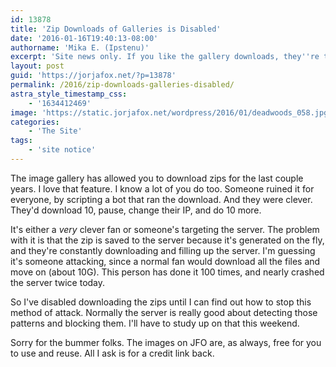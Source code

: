 ```yaml
---
id: 13878
title: 'Zip Downloads of Galleries is Disabled'
date: '2016-01-16T19:40:13-08:00'
authorname: 'Mika E. (Ipstenu)'
excerpt: 'Site news only. If you like the gallery downloads, they''re turned off for now.'
layout: post
guid: 'https://jorjafox.net/?p=13878'
permalink: /2016/zip-downloads-galleries-disabled/
astra_style_timestamp_css:
    - '1634412469'
image: 'https://static.jorjafox.net/wordpress/2016/01/deadwoods_058.jpg'
categories:
    - 'The Site'
tags:
    - 'site notice'
---
```


The image gallery has allowed you to download zips for the last couple years. I love that feature. I know a lot of you do too. Someone ruined it for everyone, by scripting a bot that ran the download. And they were clever. They'd download 10, pause, change their IP, and do 10 more.

It's either a _very_ clever fan or someone's targeting the server. The problem with it is that the zip is saved to the server because it's generated on the fly, and they're constantly downloading and filling up the server. I'm guessing it's someone attacking, since a normal fan would download all the files and move on (about 10G). This person has done it 100 times, and nearly crashed the server twice today.

So I've disabled downloading the zips until I can find out how to stop this method of attack. Normally the server is really good about detecting those patterns and blocking them. I'll have to study up on that this weekend.

Sorry for the bummer folks. The images on JFO are, as always, free for you to use and reuse. All I ask is for a credit link back.
